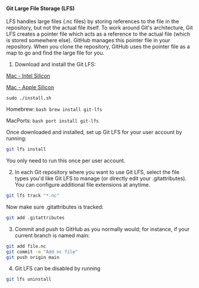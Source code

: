 #### Git Large File Storage (LFS)

LFS handles large files (.nc files) by storing references to the file in the repository, but not the actual file itself. To work around Git's architecture, Git LFS creates a pointer file which acts as a reference to the actual file (which is stored somewhere else). GitHub manages this pointer file in your repository. When you clone the repository, GitHub uses the pointer file as a map to go and find the large file for you.

1. Download and install the Git LFS:

[Mac - Intel Silicon](https://github.com/git-lfs/git-lfs/releases/download/v3.3.0/git-lfs-darwin-amd64-v3.3.0.zip)

[Mac - Apple Silicon](https://github.com/git-lfs/git-lfs/releases/download/v3.3.0/git-lfs-darwin-arm64-v3.3.0.zip)

```bash0
sudo ./install.sh
```

Homebrew: ```bash brew install git-lfs```

MacPorts: ```bash port install git-lfs```

Once downloaded and installed, set up Git LFS for your user account by running:

```bash
git lfs install
```
You only need to run this once per user account.

2. In each Git repository where you want to use Git LFS, select the file types you'd like Git LFS to manage (or directly edit your .gitattributes). You can configure additional file extensions at anytime.

```bash
git lfs track "*.nc"
```

Now make sure .gitattributes is tracked:

```bash
git add .gitattributes
```

3. Commit and push to GitHub as you normally would; for instance, if your current branch is named main:

```bash
git add file.nc
git commit -m "Add nc file"
git push origin main
```

4. Git LFS can be disabled by running
```bash
git lfs uninstall
```
